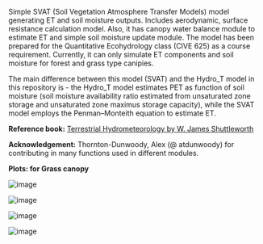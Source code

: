 Simple SVAT (Soil Vegetation Atmosphere Transfer Models) model generating ET and soil moisture outputs. Includes aerodynamic, surface resistance calculation model. Also, it has canopy water balance module to estimate ET and simple soil moisture update module. The model has been prepared for the Quantitative Ecohydrology class (CIVE 625) as a course requirement. Currently, it can only simulate ET components and soil moisture for forest and grass type canipies. 

The main difference between this model (SVAT) and the Hydro_T model in this repository is - the Hydro_T model estimates PET as function of soil moisture (soil moisture availability ratio estimated from unsaturated zone storage and unsaturated zone maximus storage capacity), while the SVAT model employs the Penman–Monteith equation to estimate ET. 

__Reference book:__ [Terrestrial Hydrometeorology by W. James Shuttleworth](https://onlinelibrary.wiley.com/doi/book/10.1002/9781119951933)


__Acknowledgement:__ Thornton-Dunwoody, Alex (@ atdunwoody) for contributing in many functions used in different modules.


__Plots: for Grass canopy__

![image](https://github.com/mdfahimhasan/QEcoHydro/assets/77580408/7b5b5cf8-4654-424f-8c00-ef76ea2a4325)

![image](https://github.com/mdfahimhasan/QEcoHydro/assets/77580408/96adb4e6-9864-473c-9c19-7bafb442dd0f)

![image](https://github.com/mdfahimhasan/QEcoHydro/assets/77580408/89f74520-209f-409c-80bc-cefca03cc271)

![image](https://github.com/mdfahimhasan/QEcoHydro/assets/77580408/867d9b51-db2d-4441-b008-591ed78f8ee0)








